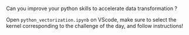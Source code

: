 Can you improve your python skills to accelerate data transformation ?

Open `python_vectorization.ipynb` on VScode, make sure to select the kernel corresponding to the challenge of the day, and follow instructions!
